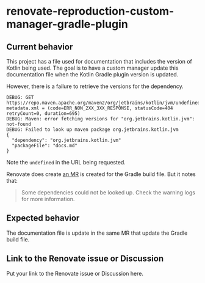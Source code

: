 # renovate-reproduction-custom-manager-gradle-plugin

## Current behavior

This project has a file used for documentation that includes the version of Kotlin being used. The goal is to have a
custom manager update this documentation file when the Kotlin Gradle plugin version is updated.

However, there is a failure to retrieve the versions for the dependency.

```
DEBUG: GET https://repo.maven.apache.org/maven2/org/jetbrains/kotlin/jvm/undefined/maven-metadata.xml = (code=ERR_NON_2XX_3XX_RESPONSE, statusCode=404 retryCount=0, duration=695)
DEBUG: Maven: error fetching versions for "org.jetbrains.kotlin.jvm": not-found
DEBUG: Failed to look up maven package org.jetbrains.kotlin.jvm
{
  "dependency": "org.jetbrains.kotlin.jvm"
  "packageFile": "docs.md"
}
```

Note the `undefined` in the URL being requested.

Renovate does create [an MR][update-mr] is created for the Gradle build file. But it notes that:

> Some dependencies could not be looked up. Check the warning logs for more information. 

## Expected behavior

The documentation file is update in the same MR that update the Gradle build file.

## Link to the Renovate issue or Discussion

Put your link to the Renovate issue or Discussion here.

[update-mr]: https://github.com/plannigan/renovate-reproduction-custom-manager-gradle-plugin/pull/1